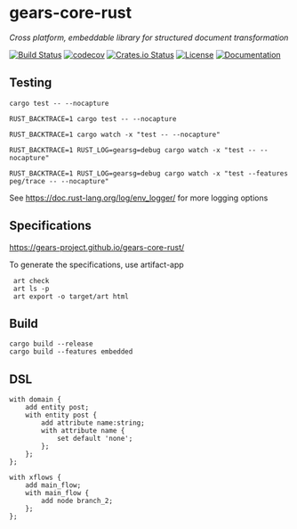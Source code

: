 # gears-core-rust

_Cross platform, embeddable library for structured document transformation_

[![Build Status](https://travis-ci.org/gears-project/gears-core-rust.svg?branch=master)](https://travis-ci.org/gears-project/gears-core-rust)
[![codecov](https://codecov.io/gh/gears-project/gears-core-rust/branch/master/graph/badge.svg)](https://codecov.io/gh/gears-project/gears-core-rust)
[![Crates.io Status](http://meritbadge.herokuapp.com/gears)](https://crates.io/crates/gears)
[![License](https://img.shields.io/badge/license-MIT-blue.svg)](https://raw.githubusercontent.com/gears-project/gears-core-rust/master/LICENSE)
[![Documentation](https://docs.rs/gears/badge.svg)](https://docs.rs/gears)

## Testing

    cargo test -- --nocapture

    RUST_BACKTRACE=1 cargo test -- --nocapture

    RUST_BACKTRACE=1 cargo watch -x "test -- --nocapture"

    RUST_BACKTRACE=1 RUST_LOG=gearsg=debug cargo watch -x "test -- --nocapture"

    RUST_BACKTRACE=1 RUST_LOG=gearsg=debug cargo watch -x "test --features peg/trace -- --nocapture"

See https://doc.rust-lang.org/log/env_logger/ for more logging options

## Specifications

https://gears-project.github.io/gears-core-rust/

To generate the specifications, use artifact-app

```
 art check
 art ls -p
 art export -o target/art html
```

## Build

```
cargo build --release
cargo build --features embedded
```

## DSL

```
with domain {
    add entity post;
    with entity post {
        add attribute name:string;
        with attribute name {
            set default 'none';
        };
    };
};

with xflows {
    add main_flow;
    with main_flow {
        add node branch_2;
    };
};
```

